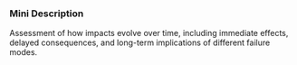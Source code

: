 ### Mini Description

Assessment of how impacts evolve over time, including immediate effects, delayed consequences, and long-term implications of different failure modes.
